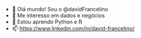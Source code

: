 - 👋 Olá mundo! Sou o @davidFrancelino
- 👀 Me interesso em dados e negócios
- 🌱 Estou aprendo Python e R
- 📫 https://www.linkedin.com/in/david-francelino/
